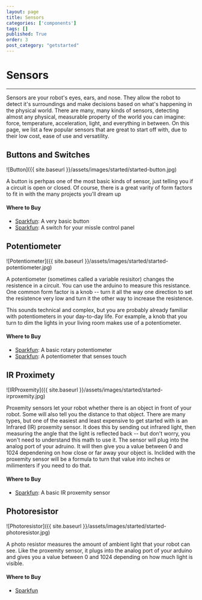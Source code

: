 ```yaml
---
layout: page
title: Sensors
categories: ['components']
tags: []
published: True
order: 3
post_category: "getstarted"
---
```


# Sensors
- - - 

Sensors are your robot's eyes, ears, and nose. They allow the robot to detect it's surroundings and make decisions based on what's happening in the physical world. There are many, many kinds of sensors, detecting almost any physical, measurable property of the world you can imagine: force, temperature, acceleration, light, and everything in between. On this page, we list a few popular sensors that are great to start off with, due to their low cost, ease of use and versatility. 

## Buttons and Switches
![Button]({{ site.baseurl }}/assets/images/started/started-button.jpg)

A button is perhpas one of the most basic kinds of sensor, just telling you if a circuit is open or closed. Of course, there is a great varity of form factors to fit in with the many projects you'll dream up

#### Where to Buy
* [Sparkfun](https://www.sparkfun.com/products/9190): A very basic button
* [Sparkfun](https://www.sparkfun.com/products/11310): A switch for your missle control panel

## Potentiometer
![Potentiometer]({{ site.baseurl }}/assets/images/started/started-potentiometer.jpg)

A potentiometer (sometimes called a variable resisitor) changes the resistence in a circuit. You can use the arduino to measure this resistance. One common form factor is a knob -- turn it all the way one direction to set the resistence very low and turn it the other way to increase the resistence. 

This sounds technical and complex, but you are probably already familiar with potentiometers in your day-to-day life. For example, a knob that you turn to dim the lights in your living room makes use of a potentiometer. 

#### Where to Buy
* [Sparkfun](https://www.sparkfun.com/products/9939): A basic rotary potentiometer 
* [Sparkfun](https://www.sparkfun.com/products/8680): A potentiometer that senses touch

## IR Proximety

![IRProxemity]({{ site.baseurl }}/assets/images/started/started-irproxemity.jpg)

Proxemity sensors let your robot whether there is an object in front of your robot. Some will also tell you the distance to that object. There are many types, but one of the easiest and least expensive to get started with is an Infrared (IR) proxemity sensor. It does this by sending out infrared light, then measuring the angle that the light is reflected back -- but don't worry, you won't need to understand this math to use it. The sensor will plug into the analog port of your adruino. It will then give you a value between 0 and 1024 dependening on how close or far away  your object is. Inclided with the proxemity sensor will be a formula to turn that value into inches or milimenters if you need to do that.

#### Where to Buy
* [Sparkfun](https://www.sparkfun.com/products/242): A basic IR proxemity sensor

## Photoresistor
![Photoresistor]({{ site.baseurl }}/assets/images/started/started-photoresistor.jpg)

A photo resistor measures the amount of ambient light that your robot can see. Like the proxemity sensor, it plugs into the analog port of your arduino and gives you a value between 0 and 1024 depending on how much light is visible. 

#### Where to Buy
* [Sparkfun](https://www.sparkfun.com/products/9088)

